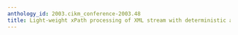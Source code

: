 ```yaml
---
anthology_id: 2003.cikm_conference-2003.48
title: Light-weight xPath processing of XML stream with deterministic automata
---
```


